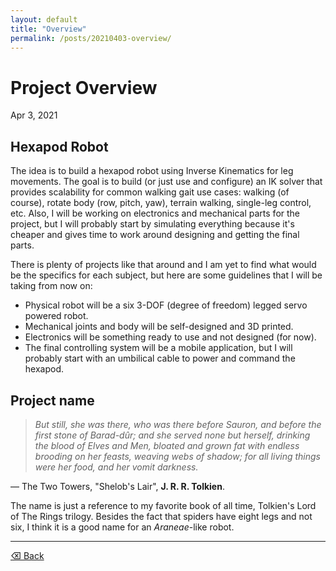 ```yaml
---
layout: default
title: "Overview"
permalink: /posts/20210403-overview/
---
```


# Project Overview

Apr 3, 2021 

## Hexapod Robot

The idea is to build a hexapod robot using Inverse Kinematics for leg movements. The goal is to build (or just use and configure) an IK solver that provides scalability for common walking gait use cases: walking (of course), rotate body (row, pitch, yaw), terrain walking, single-leg control, etc. Also, I will be working on electronics and mechanical parts for the project, but I will probably start by simulating everything because it's cheaper and gives time to work around designing and getting the final parts.

There is plenty of projects like that around and I am yet to find what would be the specifics for each subject, but here are some guidelines that I will be taking from now on:

- Physical robot will be a six 3-DOF (degree of freedom) legged servo powered robot.
- Mechanical joints and body will be self-designed and 3D printed.
- Electronics will be something ready to use and not designed (for now).
- The final controlling system will be a mobile application, but I will probably start with an umbilical cable to power and command the hexapod.

## Project name

> *But still, she was there, who was there before Sauron, and before the first stone of Barad-dûr; and she served none but herself, drinking the blood of Elves and Men, bloated and grown fat with endless brooding on her feasts, weaving webs of shadow; for all living things were her food, and her vomit darkness.*

— The Two Towers, "Shelob's Lair", **J. R. R. Tolkien**.

The name is just a reference to my favorite book of all time, Tolkien's Lord of The Rings trilogy. Besides the fact that spiders have eight legs and not six, I think it is a good name for an *Araneae*-like robot.

* * *

[⌫ Back](./../../)